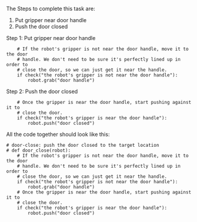 

The Steps to complete this task are:
1. Put gripper near door handle
2. Push the door closed

Step 1: Put gripper near door handle
```
    # If the robot's gripper is not near the door handle, move it to the door
    # handle. We don't need to be sure it's perfectly lined up in order to 
    # close the door, so we can just get it near the handle.
    if check("the robot's gripper is not near the door handle"):
        robot.grab("door handle")
```

Step 2: Push the door closed
```
    # Once the gripper is near the door handle, start pushing against it to 
    # close the door.
    if check("the robot's gripper is near the door handle"):
        robot.push("door closed")
```

All the code together should look like this:
```
# door-close: push the door closed to the target location
# def door_close(robot):
    # If the robot's gripper is not near the door handle, move it to the door
    # handle. We don't need to be sure it's perfectly lined up in order to 
    # close the door, so we can just get it near the handle.
    if check("the robot's gripper is not near the door handle"):
        robot.grab("door handle")
    # Once the gripper is near the door handle, start pushing against it to 
    # close the door.
    if check("the robot's gripper is near the door handle"):
        robot.push("door closed")
```